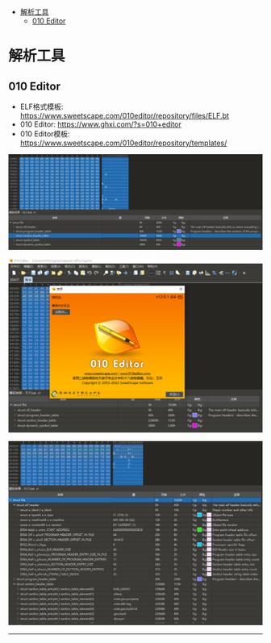 <!-- MDTOC maxdepth:6 firsth1:1 numbering:0 flatten:0 bullets:1 updateOnSave:1 -->

- [解析工具](#解析工具)   
   - [010 Editor](#010-editor)   

<!-- /MDTOC -->
# 解析工具

## 010 Editor

* ELF格式模板: <https://www.sweetscape.com/010editor/repository/files/ELF.bt>
* 010 Editor: <https://www.ghxi.com/?s=010+editor>
* 010 Editor模板: <https://www.sweetscape.com/010editor/repository/templates/>

![20220425_133519_53](image/20220425_133519_53.png) 

![20220424_124725_86](image/20220424_124725_86.png)

![20220424_125052_36](image/20220424_125052_36.png)

---
